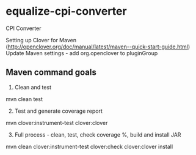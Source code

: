# equalize-cpi-converter
CPI Converter

Setting up Clover for Maven (http://openclover.org/doc/manual/latest/maven--quick-start-guide.html)
Update Maven settings - add org.openclover to pluginGroup


Maven command goals
----------------------

1) Clean and test

mvn clean test

2) Test and generate coverage report

mvn clover:instrument-test clover:clover

3) Full process - clean, test, check coverage %, build and install JAR

mvn clean clover:instrument-test clover:check clover:clover install

